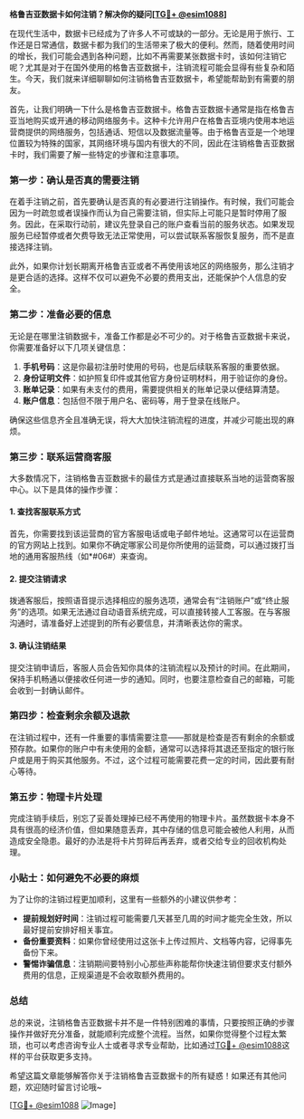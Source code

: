 **格鲁吉亚数据卡如何注销？解决你的疑问[[TG💪+ @esim1088](https://t.me/s/esim1088)]**

在现代生活中，数据卡已经成为了许多人不可或缺的一部分。无论是用于旅行、工作还是日常通信，数据卡都为我们的生活带来了极大的便利。然而，随着使用时间的增长，我们可能会遇到各种问题，比如不再需要某张数据卡时，该如何注销它呢？尤其是对于在国外使用的格鲁吉亚数据卡，注销流程可能会显得有些复杂和陌生。今天，我们就来详细聊聊如何注销格鲁吉亚数据卡，希望能帮助到有需要的朋友。

首先，让我们明确一下什么是格鲁吉亚数据卡。格鲁吉亚数据卡通常是指在格鲁吉亚当地购买或开通的移动网络服务卡。这种卡允许用户在格鲁吉亚境内使用本地运营商提供的网络服务，包括通话、短信以及数据流量等。由于格鲁吉亚是一个地理位置较为特殊的国家，其网络环境与国内有很大的不同，因此在注销格鲁吉亚数据卡时，我们需要了解一些特定的步骤和注意事项。

### **第一步：确认是否真的需要注销**
在着手注销之前，首先要确认是否真的有必要进行注销操作。有时候，我们可能会因为一时疏忽或者误操作而认为自己需要注销，但实际上可能只是暂时停用了服务。因此，在采取行动前，建议先登录自己的账户查看当前的服务状态。如果发现服务已经暂停或者欠费导致无法正常使用，可以尝试联系客服恢复服务，而不是直接选择注销。

此外，如果你计划长期离开格鲁吉亚或者不再使用该地区的网络服务，那么注销才是更合适的选择。这样不仅可以避免不必要的费用支出，还能保护个人信息的安全。

### **第二步：准备必要的信息**
无论是在哪里注销数据卡，准备工作都是必不可少的。对于格鲁吉亚数据卡来说，你需要准备好以下几项关键信息：

1. **手机号码**：这是你最初注册时使用的号码，也是后续联系客服的重要依据。
2. **身份证明文件**：如护照复印件或其他官方身份证明材料，用于验证你的身份。
3. **账单记录**：如果有未支付的费用，需要提供相关的账单记录以便结算清楚。
4. **账户信息**：包括但不限于用户名、密码等，用于登录在线账户。

确保这些信息齐全且准确无误，将大大加快注销流程的进度，并减少可能出现的麻烦。

### **第三步：联系运营商客服**
大多数情况下，注销格鲁吉亚数据卡的最佳方式是通过直接联系当地的运营商客服中心。以下是具体的操作步骤：

#### **1. 查找客服联系方式**
首先，你需要找到该运营商的官方客服电话或电子邮件地址。这通常可以在运营商的官方网站上找到。如果你不确定哪家公司是你所使用的运营商，可以通过拨打当地的通用客服热线（如*#06#）来查询。

#### **2. 提交注销请求**
拨通客服后，按照语音提示选择相应的服务选项，通常会有“注销账户”或“终止服务”的选项。如果无法通过自动语音系统完成，可以直接转接人工客服。在与客服沟通时，请准备好上述提到的所有必要信息，并清晰表达你的需求。

#### **3. 确认注销结果**
提交注销申请后，客服人员会告知你具体的注销流程以及预计的时间。在此期间，保持手机畅通以便接收任何进一步的通知。同时，也要注意检查自己的邮箱，可能会收到一封确认邮件。

### **第四步：检查剩余余额及退款**
在注销过程中，还有一件重要的事情需要注意——那就是检查是否有剩余的余额或预存款。如果你的账户中有未使用的金额，通常可以选择将其退还至指定的银行账户或是用于购买其他服务。不过，这个过程可能需要花费一定的时间，因此要有耐心等待。

### **第五步：物理卡片处理**
完成注销手续后，别忘了妥善处理掉已经不再使用的物理卡片。虽然数据卡本身不具有很高的经济价值，但如果随意丢弃，其中存储的信息可能会被他人利用，从而造成安全隐患。最好的办法是将卡片剪碎后再丢弃，或者交给专业的回收机构处理。

### **小贴士：如何避免不必要的麻烦**
为了让你的注销过程更加顺利，这里有一些额外的小建议供参考：

- **提前规划好时间**：注销过程可能需要几天甚至几周的时间才能完全生效，所以最好提前安排好相关事宜。
- **备份重要资料**：如果你曾经使用过这张卡上传过照片、文档等内容，记得事先备份下来。
- **警惕诈骗信息**：注销期间要特别小心那些声称能帮你快速注销但要求支付额外费用的信息，正规渠道是不会收取额外费用的。

### **总结**
总的来说，注销格鲁吉亚数据卡并不是一件特别困难的事情，只要按照正确的步骤操作并做好充分准备，就能顺利完成整个流程。当然，如果你觉得整个过程太繁琐，也可以考虑咨询专业人士或者寻求专业帮助，比如通过[TG💪+ @esim1088](https://t.me/s/esim1088)这样的平台获取更多支持。

希望这篇文章能够解答你关于注销格鲁吉亚数据卡的所有疑惑！如果还有其他问题，欢迎随时留言讨论哦~

[[TG💪+ @esim1088](https://t.me/s/esim1088) ![Image](https://i.postimg.cc/4NQfJmqS/Snipaste-2025-05-13-00-14-12.png)]